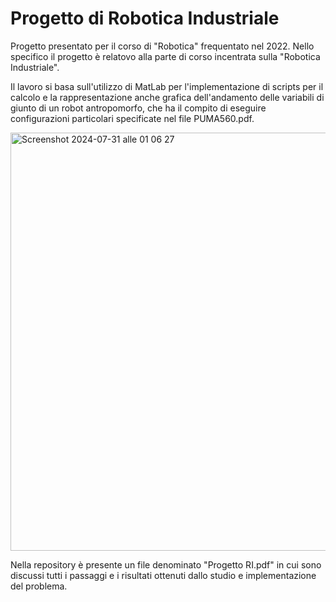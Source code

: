 # Progetto di Robotica Industriale

Progetto presentato per il corso di "Robotica" frequentato nel 2022. Nello specifico il progetto è relatovo alla parte di corso incentrata sulla "Robotica Industriale". 

Il lavoro si basa sull'utilizzo di MatLab per l'implementazione di scripts per il calcolo e la rappresentazione anche grafica dell'andamento delle variabili di giunto di un robot antropomorfo, che ha il compito di eseguire configurazioni particolari specificate nel file PUMA560.pdf.


<img width="669" alt="Screenshot 2024-07-31 alle 01 06 27" src="https://github.com/user-attachments/assets/3013b47e-d3fb-43b3-824b-3c20a701b8ee">


Nella repository è presente un file denominato "Progetto RI.pdf" in cui sono discussi tutti i passaggi e i risultati ottenuti dallo studio e implementazione del problema.


